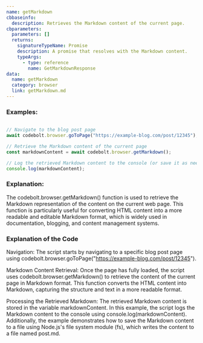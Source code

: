 ```yaml
---
name: getMarkdown
cbbaseinfo:
  description: Retrieves the Markdown content of the current page.
cbparameters:
  parameters: []
  returns:
    signatureTypeName: Promise
    description: A promise that resolves with the Markdown content.
    typeArgs:
      - type: reference
        name: GetMarkdownResponse
data:
  name: getMarkdown
  category: browser
  link: getMarkdown.md
---
```

<CBBaseInfo/> 
 <CBParameters/>

### Examples: 

```js

// Navigate to the blog post page
await codebolt.browser.goToPage("https://example-blog.com/post/12345");

// Retrieve the Markdown content of the current page
const markdownContent = await codebolt.browser.getMarkdown();

// Log the retrieved Markdown content to the console (or save it as needed)
console.log(markdownContent);

```


### Explanation:

The codebolt.browser.getMarkdown() function is used to retrieve the Markdown representation of the content on the current web page. This function is particularly useful for converting HTML content into a more readable and editable Markdown format, which is widely used in documentation, blogging, and content management systems.


### Explanation of the Code

Navigation: The script starts by navigating to a specific blog post page using codebolt.browser.goToPage("https://example-blog.com/post/12345").


Markdown Content Retrieval: Once the page has fully loaded, the script uses codebolt.browser.getMarkdown() to retrieve the content of the current page in Markdown format. This function converts the HTML content into Markdown, capturing the structure and text in a more readable format.


Processing the Retrieved Markdown: The retrieved Markdown content is stored in the variable markdownContent. In this example, the script logs the Markdown content to the console using console.log(markdownContent). Additionally, the example demonstrates how to save the Markdown content to a file using Node.js's file system module (fs), which writes the content to a file named post.md.




